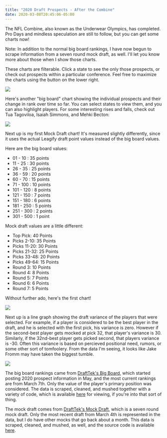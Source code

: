 ```yaml
---
title: "2020 Draft Prospects - After the Combine"
date: 2020-03-08T20:45:06-05:00
---
```


The NFL Combine, also known as the Underwear Olympics, has completed. Pro Days and mindless speculation are still to follow, but you can get some charts now!

<!--more-->

Note: In addition to the normal big board rankings, I have now begun to scrape information from a seven round mock draft, as well.  I'll let you know more about those when I show those charts.

These charts are filterable. Click a state to see the only those prospects, or check out prospects within a particular conference. Feel free to maximize the charts using the button on the lower right.

<div>
<div class='tableauPlaceholder' id='viz1583643582192' style='position: relative'><noscript><a href='#'><img alt=' ' src='https:&#47;&#47;public.tableau.com&#47;static&#47;images&#47;20&#47;2020-LeagifyStateValuesWithPlayersAndRanks-2020-03-07&#47;ProjectedPlayerValues&#47;1_rss.png' style='border: none' /></a></noscript><object class='tableauViz'  style='display:none;'><param name='host_url' value='https%3A%2F%2Fpublic.tableau.com%2F' /> <param name='embed_code_version' value='3' /> <param name='path' value='views&#47;2020-LeagifyStateValuesWithPlayersAndRanks-2020-03-07&#47;ProjectedPlayerValues?:embed=y&amp;:display_count=y&amp;publish=yes' /> <param name='toolbar' value='yes' /><param name='static_image' value='https:&#47;&#47;public.tableau.com&#47;static&#47;images&#47;20&#47;2020-LeagifyStateValuesWithPlayersAndRanks-2020-03-07&#47;ProjectedPlayerValues&#47;1.png' /> <param name='animate_transition' value='yes' /><param name='display_static_image' value='yes' /><param name='display_spinner' value='yes' /><param name='display_overlay' value='yes' /><param name='display_count' value='yes' /><param name='filter' value='publish=yes' /></object></div>                <script type='text/javascript'>                    var divElement = document.getElementById('viz1583643582192');                    var vizElement = divElement.getElementsByTagName('object')[0];                    if ( divElement.offsetWidth > 800 ) { vizElement.style.width='100%';vizElement.style.height=(divElement.offsetWidth*0.75)+'px';} else if ( divElement.offsetWidth > 500 ) { vizElement.style.width='100%';vizElement.style.height=(divElement.offsetWidth*0.75)+'px';} else { vizElement.style.width='100%';vizElement.style.height='827px';}                     var scriptElement = document.createElement('script');                    scriptElement.src = 'https://public.tableau.com/javascripts/api/viz_v1.js';                    vizElement.parentNode.insertBefore(scriptElement, vizElement);                </script>
</div>

Here's another "big board" chart showing the individual prospects and their change in rank over time so far. You can select states to view them, and you can also highlight players.  For some interesting rises and falls, check out Tua Tagoviloa, Isaiah Simmons, and Mehki Becton:

<div>
<div class='tableauPlaceholder' id='viz1583644046813' style='position: relative'><noscript><a href='#'><img alt=' ' src='https:&#47;&#47;public.tableau.com&#47;static&#47;images&#47;20&#47;2020-PlayerLineGraph-2020-03-07&#47;RanksOverTime&#47;1_rss.png' style='border: none' /></a></noscript><object class='tableauViz'  style='display:none;'><param name='host_url' value='https%3A%2F%2Fpublic.tableau.com%2F' /> <param name='embed_code_version' value='3' /> <param name='site_root' value='' /><param name='name' value='2020-PlayerLineGraph-2020-03-07&#47;RanksOverTime' /><param name='tabs' value='no' /><param name='toolbar' value='yes' /><param name='static_image' value='https:&#47;&#47;public.tableau.com&#47;static&#47;images&#47;20&#47;2020-PlayerLineGraph-2020-03-07&#47;RanksOverTime&#47;1.png' /> <param name='animate_transition' value='yes' /><param name='display_static_image' value='yes' /><param name='display_spinner' value='yes' /><param name='display_overlay' value='yes' /><param name='display_count' value='yes' /><param name='filter' value='publish=yes' /></object></div>                <script type='text/javascript'>                    var divElement = document.getElementById('viz1583644046813');                    var vizElement = divElement.getElementsByTagName('object')[0];                    vizElement.style.width='100%';vizElement.style.height=(divElement.offsetWidth*0.75)+'px';                    var scriptElement = document.createElement('script');                    scriptElement.src = 'https://public.tableau.com/javascripts/api/viz_v1.js';                    vizElement.parentNode.insertBefore(scriptElement, vizElement);                </script>
</div>

Next up is my first Mock Draft chart! It's measured slightly differently, since it uses the actual Leagify draft point values instead of the big board values.

Here are the big board values:

* 01 - 10   : 35 points
* 11 - 25   : 30 points
* 26 - 35   : 25 points
* 36 - 59   : 20 points
* 60 - 70   : 15 points
* 71 - 100  : 10 points
* 101 - 120 : 8 points
* 121 - 150 : 7 points
* 151 - 180 : 6 points
* 181 - 250 : 5 points
* 251 - 300 : 2 points
* 301 - 500 : 1 point

Mock draft values are a little different:

* Top Pick: 40 Points
* Picks 2-10: 35 Points
* Picks 11-20: 30 Points
* Picks 21-32: 25 Points
* Picks 33-48: 20 Points
* Picks 49-64: 15 Points
* Round 3: 10 Points
* Round 4: 8 Points
* Round 5: 7 Points
* Round 6: 6 Points
* Round 7: 5 Points

Without further ado, here's the first chart!

<div>
<div class='tableauPlaceholder' id='viz1583648357442' style='position: relative'><noscript><a href='#'><img alt=' ' src='https:&#47;&#47;public.tableau.com&#47;static&#47;images&#47;20&#47;2020-MockDraft-StatesMap-2020-03-07&#47;Map&#47;1_rss.png' style='border: none' /></a></noscript><object class='tableauViz'  style='display:none;'><param name='host_url' value='https%3A%2F%2Fpublic.tableau.com%2F' /> <param name='embed_code_version' value='3' /> <param name='site_root' value='' /><param name='name' value='2020-MockDraft-StatesMap-2020-03-07&#47;Map' /><param name='tabs' value='no' /><param name='toolbar' value='yes' /><param name='static_image' value='https:&#47;&#47;public.tableau.com&#47;static&#47;images&#47;20&#47;2020-MockDraft-StatesMap-2020-03-07&#47;Map&#47;1.png' /> <param name='animate_transition' value='yes' /><param name='display_static_image' value='yes' /><param name='display_spinner' value='yes' /><param name='display_overlay' value='yes' /><param name='display_count' value='yes' /><param name='filter' value='publish=yes' /></object></div>                <script type='text/javascript'>                    var divElement = document.getElementById('viz1583648357442');                    var vizElement = divElement.getElementsByTagName('object')[0];                    if ( divElement.offsetWidth > 800 ) { vizElement.style.width='100%';vizElement.style.height=(divElement.offsetWidth*0.75)+'px';} else if ( divElement.offsetWidth > 500 ) { vizElement.style.width='100%';vizElement.style.height=(divElement.offsetWidth*0.75)+'px';} else { vizElement.style.width='100%';vizElement.style.height='977px';}                     var scriptElement = document.createElement('script');                    scriptElement.src = 'https://public.tableau.com/javascripts/api/viz_v1.js';                    vizElement.parentNode.insertBefore(scriptElement, vizElement);                </script>
</div>

Next up is a line graph showing the draft variance of the players that were selected.  For example, if a player is considered to be the best player in the draft, and he is selected with the first pick, his variance is zero.  However if the second-best player gets mocked at pick 32, that player's variance is 30. Similarly, if the 32nd-best player gets picked second, that players variance is -30. Often this variance is based on percieved positional need, rumors, or some other sort of tomfoolery. From the data I'm seeing, it looks like Jake Fromm may have taken the biggest tumble.

<div>
<div class='tableauPlaceholder' id='viz1583648552756' style='position: relative'><noscript><a href='#'><img alt=' ' src='https:&#47;&#47;public.tableau.com&#47;static&#47;images&#47;20&#47;2020-MockDraft-VarianceLineChart-2020-03-07&#47;ReachesAndValues&#47;1_rss.png' style='border: none' /></a></noscript><object class='tableauViz'  style='display:none;'><param name='host_url' value='https%3A%2F%2Fpublic.tableau.com%2F' /> <param name='embed_code_version' value='3' /> <param name='site_root' value='' /><param name='name' value='2020-MockDraft-VarianceLineChart-2020-03-07&#47;ReachesAndValues' /><param name='tabs' value='no' /><param name='toolbar' value='yes' /><param name='static_image' value='https:&#47;&#47;public.tableau.com&#47;static&#47;images&#47;20&#47;2020-MockDraft-VarianceLineChart-2020-03-07&#47;ReachesAndValues&#47;1.png' /> <param name='animate_transition' value='yes' /><param name='display_static_image' value='yes' /><param name='display_spinner' value='yes' /><param name='display_overlay' value='yes' /><param name='display_count' value='yes' /><param name='filter' value='publish=yes' /></object></div>                <script type='text/javascript'>                    var divElement = document.getElementById('viz1583648552756');                    var vizElement = divElement.getElementsByTagName('object')[0];                    vizElement.style.width='100%';vizElement.style.height=(divElement.offsetWidth*0.75)+'px';                    var scriptElement = document.createElement('script');                    scriptElement.src = 'https://public.tableau.com/javascripts/api/viz_v1.js';                    vizElement.parentNode.insertBefore(scriptElement, vizElement);                </script>
</div>

The big board rankings came from [DraftTek's Big Board](https://www.drafttek.com/2020-NFL-Draft-Big-Board/Top-NFL-Draft-Prospects-2020-Page-1.asp), which started posting 2020 prospect information in May, and the most current rankings are from March 7th. Only the value of the player's primary position was considered. The data is scraped, cleaned, and mushed together with a variety of code, which is available [here](https://github.com/Leagify/scrapysharp-dt2020) for viewing, if you're into that sort of thing.

The mock draft comes from [DraftTek's Mock Draft](https://www.drafttek.com/2020-NFL-Mock-Draft/2020-NFL-Mock-Draft-Round-1.asp), which is a seven round mock draft. Only the most recent draft from March 4th is represented in the data, but I do have other mocks that go back about a month. This data is scraped, cleaned, and mushed, as well, and the source code is available [here](https://github.com/Leagify/mockdraft-2020).
